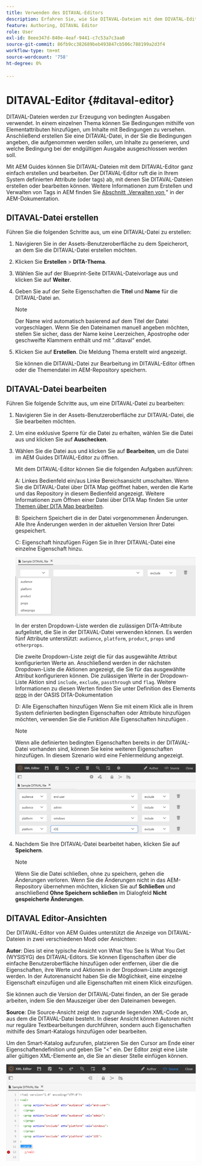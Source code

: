 ```yaml
---
title: Verwenden des DITAVAL-Editors
description: Erfahren Sie, wie Sie DITAVAL-Dateien mit dem DIVATAL-Editor in AEM Guides erstellen und bearbeiten. Erfahren Sie, wie der DITAVAL-Editor DITAVAL-Dateien in Autoren- und Quellansichten unterstützt.
feature: Authoring, DITAVAL Editor
role: User
exl-id: 8eee347d-840e-4eaf-9441-c7c53a7c3aa0
source-git-commit: 86fb9cc382689beb493847cb506c788199a2d3f4
workflow-type: tm+mt
source-wordcount: '758'
ht-degree: 0%

---
```


# DITAVAL-Editor {#ditaval-editor}

DITAVAL-Dateien werden zur Erzeugung von bedingten Ausgaben verwendet. In einem einzelnen Thema können Sie Bedingungen mithilfe von Elementattributen hinzufügen, um Inhalte mit Bedingungen zu versehen. Anschließend erstellen Sie eine DITAVAL-Datei, in der Sie die Bedingungen angeben, die aufgenommen werden sollen, um Inhalte zu generieren, und welche Bedingung bei der endgültigen Ausgabe ausgeschlossen werden soll.

Mit AEM Guides können Sie DITAVAL-Dateien mit dem DITAVAL-Editor ganz einfach erstellen und bearbeiten. Der DITAVAL-Editor ruft die in Ihrem System definierten Attribute \(oder tags\) ab, mit denen Sie DITAVAL-Dateien erstellen oder bearbeiten können. Weitere Informationen zum Erstellen und Verwalten von Tags in AEM finden Sie [ Abschnitt „Verwalten von ](https://experienceleague.adobe.com/docs/experience-manager-cloud-service/sites/authoring/features/tags.html?lang=en)&quot; in der AEM-Dokumentation.

## DITAVAL-Datei erstellen

Führen Sie die folgenden Schritte aus, um eine DITAVAL-Datei zu erstellen:

1. Navigieren Sie in der Assets-Benutzeroberfläche zu dem Speicherort, an dem Sie die DITAVAL-Datei erstellen möchten.

1. Klicken Sie **Erstellen** \> **DITA-Thema**.

1. Wählen Sie auf der Blueprint-Seite DITAVAL-Dateivorlage aus und klicken Sie auf **Weiter**.

1. Geben Sie auf der Seite Eigenschaften die **Titel** und **Name** für die DITAVAL-Datei an.

   >[!NOTE]
   >
   > Der Name wird automatisch basierend auf dem Titel der Datei vorgeschlagen. Wenn Sie den Dateinamen manuell angeben möchten, stellen Sie sicher, dass der Name keine Leerzeichen, Apostrophe oder geschweifte Klammern enthält und mit &quot;.ditaval“ endet.

1. Klicken Sie auf **Erstellen**. Die Meldung Thema erstellt wird angezeigt.

   Sie können die DITAVAL-Datei zur Bearbeitung im DITAVAL-Editor öffnen oder die Themendatei im AEM-Repository speichern.


## DITAVAL-Datei bearbeiten

Führen Sie folgende Schritte aus, um eine DITAVAL-Datei zu bearbeiten:

1. Navigieren Sie in der Assets-Benutzeroberfläche zur DITAVAL-Datei, die Sie bearbeiten möchten.

1. Um eine exklusive Sperre für die Datei zu erhalten, wählen Sie die Datei aus und klicken Sie auf **Auschecken**.

1. Wählen Sie die Datei aus und klicken Sie auf **Bearbeiten**, um die Datei im AEM Guides DITAVAL-Editor zu öffnen.

   Mit dem DITAVAL-Editor können Sie die folgenden Aufgaben ausführen:

   A: Linkes Bedienfeld ein/aus
Linke Bereichsansicht umschalten. Wenn Sie die DITAVAL-Datei über DITA Map geöffnet haben, werden die Karte und das Repository in diesem Bedienfeld angezeigt. Weitere Informationen zum Öffnen einer Datei über DITA Map finden Sie unter [Themen über DITA Map bearbeiten](map-editor-advanced-map-editor.md#id17ACJ0F0FHS).

   B: Speichern
Speichert die in der Datei vorgenommenen Änderungen. Alle Ihre Änderungen werden in der aktuellen Version Ihrer Datei gespeichert.

   C: Eigenschaft hinzufügen
Fügen Sie in Ihrer DITAVAL-Datei eine einzelne Eigenschaft hinzu.

   ![](images/ditaval-editor-props.png)

   In der ersten Dropdown-Liste werden die zulässigen DITA-Attribute aufgelistet, die Sie in der DITAVAL-Datei verwenden können. Es werden fünf Attribute unterstützt: `audience`, `platform`, `product`, `props` und `otherprops`.

   Die zweite Dropdown-Liste zeigt die für das ausgewählte Attribut konfigurierten Werte an. Anschließend werden in der nächsten Dropdown-Liste die Aktionen angezeigt, die Sie für das ausgewählte Attribut konfigurieren können. Die zulässigen Werte in der Dropdown-Liste Aktion sind `include`, `exclude`, `passthrough` und `flag`. Weitere Informationen zu diesen Werten finden Sie unter Definition des Elements [prop](http://docs.oasis-open.org/dita/dita/v1.3/errata01/os/complete/part3-all-inclusive/langRef/ditaval/ditaval-prop.html#ditaval-prop) in der OASIS DITA-Dokumentation

   D: Alle Eigenschaften hinzufügen
Wenn Sie mit einem Klick alle in Ihrem System definierten bedingten Eigenschaften oder Attribute hinzufügen möchten, verwenden Sie die Funktion Alle Eigenschaften hinzufügen .

   >[!NOTE]
   >
   > Wenn alle definierten bedingten Eigenschaften bereits in der DITAVAL-Datei vorhanden sind, können Sie keine weiteren Eigenschaften hinzufügen. In diesem Szenario wird eine Fehlermeldung angezeigt.

   ![](images/ditaval-all-props.png)

1. Nachdem Sie Ihre DITAVAL-Datei bearbeitet haben, klicken Sie auf **Speichern**.

   >[!NOTE]
   >
   > Wenn Sie die Datei schließen, ohne zu speichern, gehen die Änderungen verloren. Wenn Sie die Änderungen nicht in das AEM-Repository übernehmen möchten, klicken Sie auf **Schließen** und anschließend **Ohne Speichern schließen** im Dialogfeld **Nicht gespeicherte Änderungen**.


## DITAVAL Editor-Ansichten

Der DITAVAL-Editor von AEM Guides unterstützt die Anzeige von DITAVAL-Dateien in zwei verschiedenen Modi oder Ansichten:

**Autor**:   Dies ist eine typische Ansicht von What You See Is What You Get \(WYSISYG\) des DITAVAL-Editors. Sie können Eigenschaften über die einfache Benutzeroberfläche hinzufügen oder entfernen, über die die Eigenschaften, ihre Werte und Aktionen in der Dropdown-Liste angezeigt werden. In der Autorenansicht haben Sie die Möglichkeit, eine einzelne Eigenschaft einzufügen und alle Eigenschaften mit einem Klick einzufügen.

Sie können auch die Version der DITAVAL-Datei finden, an der Sie gerade arbeiten, indem Sie den Mauszeiger über den Dateinamen bewegen.

**Source**:   Die Source-Ansicht zeigt den zugrunde liegenden XML-Code an, aus dem die DITAVAL-Datei besteht. In dieser Ansicht können Autoren nicht nur reguläre Textbearbeitungen durchführen, sondern auch Eigenschaften mithilfe des Smart-Katalogs hinzufügen oder bearbeiten.

Um den Smart-Katalog aufzurufen, platzieren Sie den Cursor am Ende einer Eigenschaftendefinition und geben Sie &quot;&lt;&quot; ein. Der Editor zeigt eine Liste aller gültigen XML-Elemente an, die Sie an dieser Stelle einfügen können.

![](images/ditaval-source-view.png)

